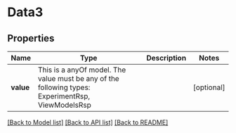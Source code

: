 # Data3



## Properties
Name | Type | Description | Notes
------------ | ------------- | ------------- | -------------
**value** | This is a anyOf model. The value must be any of the following types: ExperimentRsp, ViewModelsRsp |  | [optional] 





[[Back to Model list]](../README.md#models) [[Back to API list]](../README.md#api-endpoints) [[Back to README]](../README.md)


